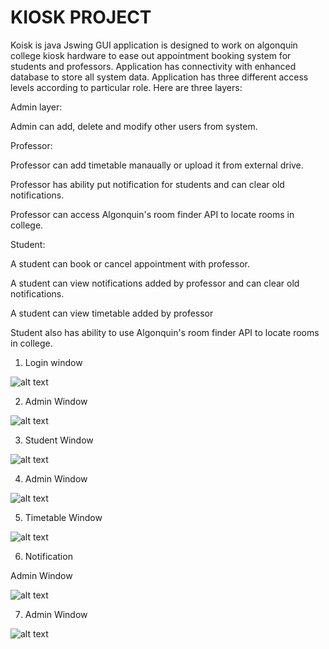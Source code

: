 # KIOSK PROJECT
Koisk is java Jswing GUI application is designed to work on algonquin college kiosk hardware to ease out appointment booking system for students and professors. Application has connectivity with enhanced database to store all system data.
Application has three different access levels according to particular role. Here are three layers:

Admin layer:

Admin can add, delete and modify other users from system.


Professor:

Professor can add timetable manaually or upload it from external drive.

Professor has ability put notification for students and can clear old notifications.

Professor can access Algonquin's room finder API to locate rooms in college.

Student:

A student can book or cancel appointment with professor.

A student can view notifications added by professor and can clear old notifications.

A student can view timetable added by professor

Student also has ability to use Algonquin's room finder API to locate rooms in college.




1. Login window

![alt text](https://github.com/Princedeep/Kiosk/tree/master/Project_Images/login.jpg)


2. Admin Window

![alt text](https://github.com/Princedeep/Kiosk/tree/master/Project_Images/admin.jpg)


3. Student Window

![alt text](https://github.com/Princedeep/Kiosk/tree/master/Project_Images/student)


4. Admin Window

![alt text](https://github.com/Princedeep/Kiosk/tree/master/Project_Images/professor.jpg)


5. Timetable Window

![alt text](https://github.com/Princedeep/Kiosk/tree/master/Project_Images/Timetable.jpg)


6. Notification

Admin Window

![alt text](https://github.com/Princedeep/Kiosk/tree/master/Project_Images/Notification.jpg)


7. Admin Window

![alt text](https://github.com/Princedeep/Kiosk/tree/master/Project_Images/Appointment.jpg)
